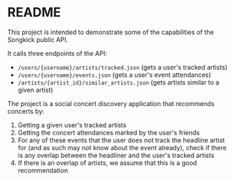 # README

This project is intended to demonstrate some of the capabilities of the Songkick
public API.

It calls three endpoints of the API:
  - `/users/{username}/artists/tracked.json` (gets a user's tracked artists)
  - `/users/{username}/events.json` (gets a user's event attendances)
  - `/artists/{artist_id}/similar_artists.json` (gets artists similar to a given artist)

The project is a social concert discovery application that recommends concerts by:

  1. Getting a given user's tracked artists
  2. Getting the concert attendances marked by the user's friends
  3. For any of these events that the user does not track the headline artist for (and as
     such may not know about the event already), check if there is any overlap between the
     headliner and the user's tracked artists
  4. If there is an overlap of artists, we assume that this is a good recommendation
